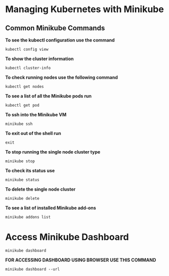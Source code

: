 # Managing Kubernetes with Minikube #
## Common Minikube Commands ## 
**To see the kubectl configuration use the command**
```
kubectl config view
```
**To show the cluster information**
```
kubectl cluster-info
```
**To check running nodes use the following command**
```
kubectl get nodes
```
**To see a list of all the Minikube pods run**
```
kubectl get pod
```
**To ssh into the Minikube VM**
```
minikube ssh
```
**To exit out of the shell run**
```
exit
```
**To stop running the single node cluster type**
```
minikube stop
```
**To check its status use**
```
minikube status
```
**To delete the single node cluster**
```
minikube delete
```
**To see a list of installed Minikube add-ons**
```
minikube addons list
```
# Access Minikube Dashboard #
```
minikube dashboard
```
**FOR ACCESSING DASHBOARD USING BROWSER USE THIS COMMAND**
```
minikube dashboard --url
```
